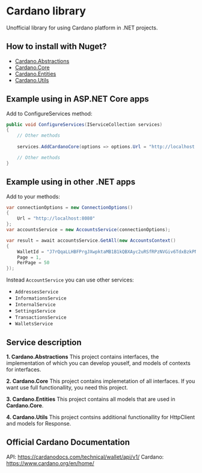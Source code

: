 # Cardano library

Unofficial library for using Cardano platform in .NET projects.

## How to install with Nuget?
- [Cardano.Abstractions](https://www.nuget.org/packages/Cardano.Abstractions/ "Cardano.Abstractions")
- [Cardano.Core](https://www.nuget.org/packages/Cardano.Core/ "Cardano.Core")
- [Cardano.Entities](https://www.nuget.org/packages/Cardano.Entities/ "Cardano.Entities")
- [Cardano.Utils](https://www.nuget.org/packages/Cardano.Utils/ "Cardano.Utils")

## Example using in ASP.NET Core apps
Add to ConfigureServices method:
```csharp
public void ConfigureServices(IServiceCollection services)
{
    // Other methods
    
    services.AddCardanoCore(options => options.Url = "http://localhost:8080");

    // Other methods
}

```

## Example using in other .NET apps
Add to your methods:
```csharp
var connectionOptions = new ConnectionOptions()
{
    Url = "http://localhost:8080"
};
var accountsService = new AccountsService(connectionOptions);

var result = await accountsService.GetAll(new AccountsContext()
{
    WalletId = "J7rQqaLLHBFPrgJXwpktaMB1B1kQBXAyc2uRSfRPzNVGiv6TdxBzkPNBUWysZZZdhFG9gRy3sQFfX5wfpLbi4XTFGFxTg",
    Page = 1,
    PerPage = 50
});
```

Instead `AccountService` you can use other services:
- `AddressesService`
- `InformationsService`
- `InternalService`
- `SettingsService`
- `TransactionsService`
- `WalletsService`

## Service description
**1. Cardano.Abstractions**
This project contains interfaces, the implementation of which you can develop youself, and models of contexts for interfaces.

**2. Cardano.Core**
This project contains implemetation of all interfaces. If you want use full functionallity, you need this project.

**3. Cardano.Entities**
This project contains all models that are used in **Cardano.Core**.

**4. Cardano.Utils**
This project contsins additional functionallity for HttpClient and models for Response.

## Official Cardano Documentation
API: https://cardanodocs.com/technical/wallet/api/v1/
Cardano: https://www.cardano.org/en/home/
